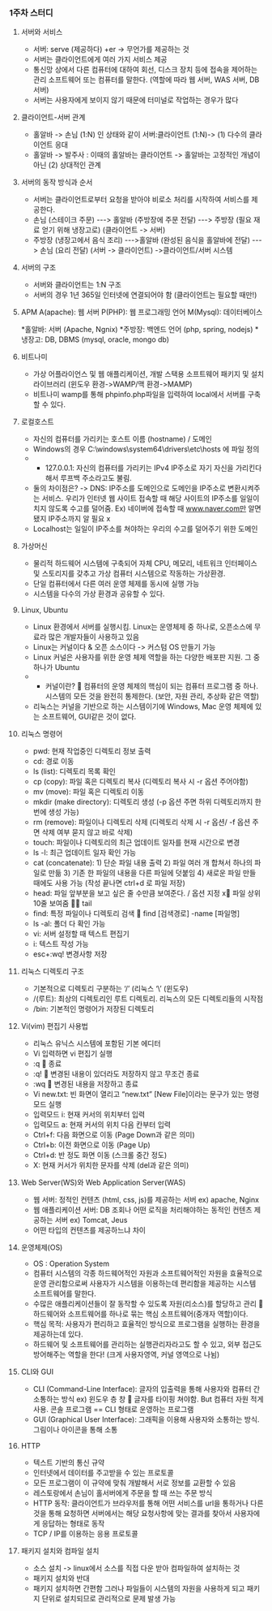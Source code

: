 ### 1주차 스터디

1.	서버와 서비스
    - 서버: serve (제공하다) +er -> 무언가를 제공하는 것
    - 서버는 클라이언트에게 여러 가지 서비스 제공
    - 통신망 상에서 다른 컴퓨터에 대하여 회선, 디스크 장치 등에 접속을 제어하는 관리 소프트웨어 또는 컴퓨터를 말한다. (역할에 따라 웹 서버, WAS 서버, DB 서버)
    - 서버는 사용자에게 보이지 않기 때문에 터미널로 작업하는 경우가 많다

2.	클라이언트-서버 관계
    - 홀알바 -> 손님 (1:N) 인 상태와 같이 서버:클라이언트 (1:N)-> (1) 다수의 클라이언트 응대
    - 홀알바 -> 발주사 : 이때의 홀알바는 클라이언트
    -> 홀알바는 고정적인 개념이 아닌 (2) 상대적인 관계

3.	서버의 동작 방식과 순서
    - 서버는 클라이언트로부터 요청을 받아야 비로소 처리를 시작하여 서비스를 제공한다.   
    - 손님 (스테이크 주문) ---> 홀알바 (주방장에 주문 전달) ---> 주방장 (필요 재료 얻기 위해 냉장고로) (클라이언트 -> 서버)
    - 주방장 (냉장고에서 음식 조리) --->홀알바 (완성된 음식을 홀알바에 전달) ---> 손님 (요리 전달) (서버 -> 클라이언트) ->클라이언트/서버 시스템

4.	서버의 구조
    -	서버와 클라이언트는 1:N 구조
    -	서버의 경우 1년 365일 인터넷에 연결되어야 함 (클라이언트는 필요할 때만!)

5.	APM
    A(apache): 웹 서버
    P(PHP): 웹 프로그래밍 언어
    M(Mysql): 데이터베이스

    *홀알바: 서버 (Apache, Ngnix)
    *주방장: 백엔드 언어 (php, spring, nodejs)
    *냉장고: DB, DBMS (mysql, oracle, mongo db)

6.	비트나미
    -	가상 어플라이언스 및 웹 애플리케이션, 개발 스택용 소프트웨어 패키지 및 설치 라이브러리 (윈도우 환경->WAMP/맥 환경->MAMP)
    -	비트나미 wamp를 통해 phpinfo.php파일을 입력하여 local에서 서버를 구축할 수 있다.

7.	로컬호스트
    -	자신의 컴퓨터를 가리키는 호스트 이름 (hostname) / 도메인
    -	Windows의 경우 C:\windows\system64\drivers\etc\hosts 에 파일 정의
    -	* 127.0.0.1: 자신의 컴퓨터를 가리키는 IPv4 IP주소로 자기 자신을 가리킨다 해서 루프백 주소라고도 불림.
    -	둘의 차이점은? -> DNS: IP주소를 도메인으로 도메인을 IP주소로 변환시켜주는 서비스. 우리가 인터넷 웹 사이트 접속할 때 해당 사이트의 IP주소를 일일이 치지 않도록 수고를 덜어줌. Ex) 네이버에 접속할 때 www.naver.com만 알면 됐지 IP주소까지 알 필요 x
    -	Localhost는 일일이 IP주소를 쳐야하는 우리의 수고를 덜어주기 위한 도메인

8.	가상머신
    -	물리적 하드웨어 시스템에 구축되어 자체 CPU, 메모리, 네트워크 인터페이스 및 스토리지를 갖추고 가상 컴퓨터 시스템으로 작동하는 가상환경.
    -	단일 컴퓨터에서 다른 여러 운영 체제를 동시에 실행 가능
    -	시스템을 다수의 가상 환경과 공유할 수 있다.

9.	Linux, Ubuntu
    -	Linux 환경에서 서버를 실행시킴. Linux는 운영체제 중 하나로, 오픈소스에 무료라 많은 개발자들이 사용하고 있음
    -	Linux는 커널이다 & 오픈 소스이다 -> 커스텀 OS 만들기 가능
    -	Linux 커널은 사용자를 위한 운영 체제 역할을 하는 다양한 배포판 지원. 그 중 하나가 Ubuntu
    -	* 커널이란?  컴퓨터의 운영 체제의 핵심이 되는 컴퓨터 프로그램 중 하나. 시스템의 모든 것을 완전히 통제한다. (보안, 자원 관리, 추상화 같은 역할)
    -	리눅스는 커널을 기반으로 하는 시스템이기에 Windows, Mac 운영 체제에 있는 소프트웨어, GUI같은 것이 없다.

10.	리눅스 명령어
    -	pwd: 현재 작업중인 디렉토리 정보 출력
    -	cd: 경로 이동
    -	ls (list): 디렉토리 목록 확인
    -	cp (copy): 파일 혹은 디렉토리 복사 (디렉토리 복사 시 -r 옵션 주어야함)
    -	mv (move): 파일 혹은 디렉토리 이동
    -	mkdir (make directory): 디렉토리 생성 (-p 옵션 주면 하위 디렉토리까지 한 번에 생성 가능)
    -	rm (remove): 파일이나 디렉토리 삭제 (디렉토리 삭제 시 -r 옵션/ -f 옵션 주면 삭제 여부 묻지 않고 바로 삭제)
    -	touch: 파일이나 디렉토리의 최근 업데이트 일자를 현재 시간으로 변경
    -	ls -l: 최근 업데이트 일자 확인 가능
    -	cat (concatenate): 1) 단순 파일 내용 출력 2) 파일 여러 개 합쳐서 하나의 파일로 만듦 3) 기존 한 파일의 내용을 다른 파일에 덧붙임 4) 새로운 파일 만들 때에도 사용 가능 (작성 끝나면 ctrl+d 로 파일 저장)
    -	head: 파일 앞부분을 보고 싶은 줄 수만큼 보여준다. / 옵션 지정 x 파일 상위 10줄 보여줌  tail
    -	find: 특정 파일이나 디렉토리 검색  find [검색경로] -name [파일명]
    -	ls -al: 폴더 다 확인 가능
    -	vi: 서버 설정할 때 텍스트 편집기
    -	i: 텍스트 작성 가능
    -	esc+:wq! 변경사항 저장

11.	리눅스 디렉토리 구조
    -	기본적으로 디렉토리 구분하는 ‘/’ (리눅스 ‘\’ (윈도우)
    -	/(루트): 최상의 디렉토리인 루트 디렉토리. 리눅스의 모든 디렉토리들의 시작점
    -	/bin: 기본적인 명령어가 저장된 디렉토리
 
12.	Vi(vim) 편집기 사용법
    -	리눅스 유닉스 시스템에 포함된 기본 에디터
    -	Vi 입력하면 vi 편집기 실행 
    -	:q  종료
    -	:q!  변경된 내용이 있더라도 저장하지 않고 무조건 종료
    -	:wq  변경된 내용을 저장하고 종료
    -	Vi new.txt: 빈 화면이 열리고 “new.txt” [New File]이라는 문구가 있는 명령 모드 실행
    -	입력모드 i: 현재 커서의 위치부터 입력
    -	입력모드 a: 현재 커서의 위치 다음 칸부터 입력
    -	Ctrl+f: 다음 화면으로 이동 (Page Down과 같은 의미)
    -	Ctrl+b: 이전 화면으로 이동 (Page Up)
    -	Ctrl+d: 반 정도 화면 이동 (스크롤 중간 정도)
    -	X: 현재 커서가 위치한 문자를 삭제 (del과 같은 의미)

13.	Web Server(WS)와 Web Application Server(WAS)
    -	웹 서버: 정적인 컨텐츠 (html, css, js)를 제공하는 서버 ex) apache, Nginx
    -	웹 애플리케이션 서버: DB 조회나 어떤 로직을 처리해야하는 동적인 컨텐츠 제공하는 서버 ex) Tomcat, Jeus
    -	어떤 타입의 컨텐츠를 제공하느냐 차이

14.	운영체제(OS)
    -	OS : Operation System
    -	컴퓨터 시스템의 각종 하드웨어적인 자원과 소프트웨어적인 자원을 효율적으로 운영 관리함으로써 사용자가 시스템을 이용하는데 편리함을 제공하는 시스템 소프트웨어를 말한다.
    -	수많은 애플리케이션들이 잘 동작할 수 있도록 자원(리소스)를 할당하고 관리  하드웨어와 소프트웨어를 하나로 묶는 핵심 소프트웨어(중개자 역할)이다.
    -	핵심 목적: 사용자가 편리하고 효율적인 방식으로 프로그램을 실행하는 환경을 제공하는데 있다.
    -	하드웨어 및 소프트웨어를 관리하는 실행관리자라고도 할 수 있고, 외부 접근도 방어해주는 역할을 한다! (크게 사용자영역, 커널 영역으로 나뉨)

15.	CLI와 GUI
    -	CLI (Command-Line Interface): 글자의 입출력을 통해 사용자와 컴퓨터 간 소통하는 방식 ex) 윈도우 층 창  글자를 타이핑 쳐야함. But 컴퓨터 자원 적게 사용. 콘솔 프로그램 == CLI 형태로 운영하는 프로그램
    -	GUI (Graphical User Interface): 그래픽을 이용해 사용자와 소통하는 방식. 그림이나 아이콘을 통해 소통 

16.	HTTP
    -	텍스트 기반의 통신 규약
    -	인터넷에서 데이터를 주고받을 수 있는 프로토콜
    -	모든 프로그램이 이 규약에 맞춰 개발해서 서로 정보를 교환할 수 있음
    -	레스토랑에서 손님이 홀서버에게 주문을 할 때 쓰는 주문 방식
    -	HTTP 동작: 클라이언트가 브라우저를 통해 어떤 서비스를 url을 통하거나 다른 것을 통해 요청하면 서버에서는 해당 요청사항에 맞는 결과를 찾아서 사용자에게 응답하는 형태로 동작
    -	TCP / IP를 이용하는 응용 프로토콜 

17.	패키지 설치와 컴파일 설치
    -	소스 설치 -> linux에서 소스를 직접 다운 받아 컴파일하여 설치하는 것
    -	패키지 설치와 반대
    -	패키지 설치하면 간편함 그러나 파일들이 시스템의 자원을 사용하게 되고 패키지 단위로 설치되므로 관리적으로 문제 발생 가능

